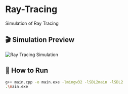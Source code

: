 # Ray-Tracing
Simulation of Ray Tracing

## 🎬 Simulation Preview
![Ray Tracing Simulation](Tracing.gif)

## 🚀 How to Run
```sh
g++ main.cpp -o main.exe -lmingw32 -lSDL2main -lSDL2
.\main.exe